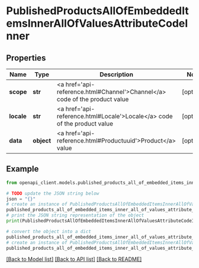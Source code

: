 # PublishedProductsAllOfEmbeddedItemsInnerAllOfValuesAttributeCodeInner


## Properties

Name | Type | Description | Notes
------------ | ------------- | ------------- | -------------
**scope** | **str** | &lt;a href&#x3D;&#39;api-reference.html#Channel&#39;&gt;Channel&lt;/a&gt; code of the product value | [optional] 
**locale** | **str** | &lt;a href&#x3D;&#39;api-reference.html#Locale&#39;&gt;Locale&lt;/a&gt; code of the product value | [optional] 
**data** | **object** | &lt;a href&#x3D;&#39;api-reference.html#Productuuid&#39;&gt;Product&lt;/a&gt; value | [optional] 

## Example

```python
from openapi_client.models.published_products_all_of_embedded_items_inner_all_of_values_attribute_code_inner import PublishedProductsAllOfEmbeddedItemsInnerAllOfValuesAttributeCodeInner

# TODO update the JSON string below
json = "{}"
# create an instance of PublishedProductsAllOfEmbeddedItemsInnerAllOfValuesAttributeCodeInner from a JSON string
published_products_all_of_embedded_items_inner_all_of_values_attribute_code_inner_instance = PublishedProductsAllOfEmbeddedItemsInnerAllOfValuesAttributeCodeInner.from_json(json)
# print the JSON string representation of the object
print(PublishedProductsAllOfEmbeddedItemsInnerAllOfValuesAttributeCodeInner.to_json())

# convert the object into a dict
published_products_all_of_embedded_items_inner_all_of_values_attribute_code_inner_dict = published_products_all_of_embedded_items_inner_all_of_values_attribute_code_inner_instance.to_dict()
# create an instance of PublishedProductsAllOfEmbeddedItemsInnerAllOfValuesAttributeCodeInner from a dict
published_products_all_of_embedded_items_inner_all_of_values_attribute_code_inner_from_dict = PublishedProductsAllOfEmbeddedItemsInnerAllOfValuesAttributeCodeInner.from_dict(published_products_all_of_embedded_items_inner_all_of_values_attribute_code_inner_dict)
```
[[Back to Model list]](../README.md#documentation-for-models) [[Back to API list]](../README.md#documentation-for-api-endpoints) [[Back to README]](../README.md)


